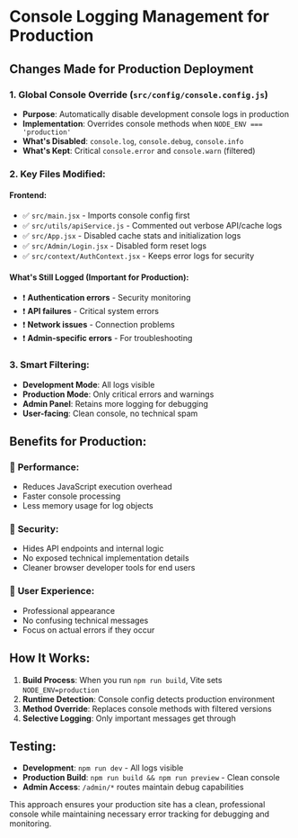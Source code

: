 # Console Logging Management for Production

## Changes Made for Production Deployment

### 1. **Global Console Override** (`src/config/console.config.js`)
- **Purpose**: Automatically disable development console logs in production
- **Implementation**: Overrides console methods when `NODE_ENV === 'production'`
- **What's Disabled**: `console.log`, `console.debug`, `console.info`
- **What's Kept**: Critical `console.error` and `console.warn` (filtered)

### 2. **Key Files Modified**:

#### **Frontend**:
- ✅ `src/main.jsx` - Imports console config first
- ✅ `src/utils/apiService.js` - Commented out verbose API/cache logs
- ✅ `src/App.jsx` - Disabled cache stats and initialization logs  
- ✅ `src/Admin/Login.jsx` - Disabled form reset logs
- ✅ `src/context/AuthContext.jsx` - Keeps error logs for security

#### **What's Still Logged** (Important for Production):
- ❗ **Authentication errors** - Security monitoring
- ❗ **API failures** - Critical system errors  
- ❗ **Network issues** - Connection problems
- ❗ **Admin-specific errors** - For troubleshooting

### 3. **Smart Filtering**:
- **Development Mode**: All logs visible
- **Production Mode**: Only critical errors and warnings
- **Admin Panel**: Retains more logging for debugging
- **User-facing**: Clean console, no technical spam

## Benefits for Production:

### 🚀 **Performance**:
- Reduces JavaScript execution overhead
- Faster console processing
- Less memory usage for log objects

### 🔐 **Security**:
- Hides API endpoints and internal logic
- No exposed technical implementation details
- Cleaner browser developer tools for end users

### 👤 **User Experience**:
- Professional appearance
- No confusing technical messages
- Focus on actual errors if they occur

## How It Works:

1. **Build Process**: When you run `npm run build`, Vite sets `NODE_ENV=production`
2. **Runtime Detection**: Console config detects production environment  
3. **Method Override**: Replaces console methods with filtered versions
4. **Selective Logging**: Only important messages get through

## Testing:

- **Development**: `npm run dev` - All logs visible
- **Production Build**: `npm run build && npm run preview` - Clean console
- **Admin Access**: `/admin/*` routes maintain debug capabilities

This approach ensures your production site has a clean, professional console while maintaining necessary error tracking for debugging and monitoring.
